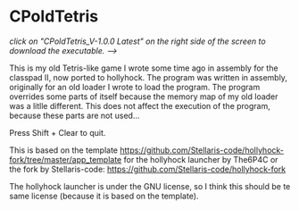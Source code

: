# CPoldTetris
_click on "CPoldTetris_V-1.0.0 Latest" on the right side of the screen to download the executable. -->_

This is my old Tetris-like game I wrote some time ago in assembly for the classpad II, now ported to hollyhock. 
The program was written in assembly, originally for an old loader I wrote to load the program. The program overrides some parts of itself because the memory map of my old loader was a litlle different. This does not affect the execution of the program, because these parts are not used...

Press Shift + Clear to quit.

This is based on the template https://github.com/Stellaris-code/hollyhock-fork/tree/master/app_template for the hollyhock launcher by The6P4C or the fork by Stellaris-code: https://github.com/Stellaris-code/hollyhock-fork

The hollyhock launcher is under the GNU license, so I think this should be te same license (because it is based on the template).
